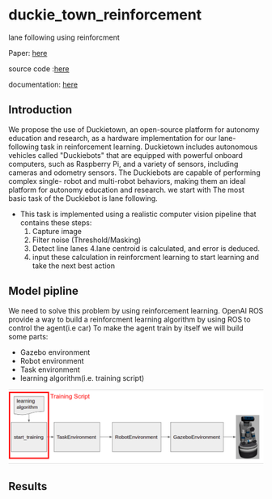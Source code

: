 # duckie_town_reinforcement

lane following using reinforcment 

Paper: [here](https://github.com/NaNo211/duckie_town_reinforcement/blob/main/RL_Paper.pdf)

source code :[here](https://drive.google.com/drive/folders/1409rPzPuNiJfpoZ_mwMKgyFN-McBk_vt?usp=sharing)

documentation: [here](https://github.com/NaNo211/duckie_town_reinforcement/blob/main/documentation.pdf)

## Introduction
We propose the use of Duckietown, an open-source platform for autonomy education and research, as a hardware implementation for our lane-following task in reinforcement learning. Duckietown includes autonomous vehicles called "Duckiebots" that are equipped with powerful onboard computers, such as Raspberry Pi, and a variety of sensors, including cameras and odometry sensors. The Duckiebots are capable of performing complex single- robot and multi-robot behaviors, making them an ideal platform for autonomy education and research.
we start with The most basic task of the Duckiebot is lane following. 
  - This task is implemented using a realistic computer vision pipeline that contains these steps: 
      1. Capture image
      2. Filter noise (Threshold/Masking)
      3. Detect line lanes
      4.lane centroid is calculated, and error is deduced.
      5. input these calculation in reinforcment learning to start learning and take the next best action

## Model pipline
We need to solve this problem by using reinforcement learning.
OpenAI ROS provide a way to build a reinforcment learning algorithm by using ROS to control the agent(i.e car) 
To make the agent train by itself we will build some parts:
  - Gazebo environment 
  - Robot environment
  - Task environment 
  - learning algorithm(i.e. training script)
<img src=https://github.com/NaNo211/duckie_town_reinforcement/blob/main/pipeline.png />

## Results
